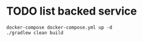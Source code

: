# TODO list backed service

```shell
docker-compose docker-compose.yml up -d
./gradlew clean build
```